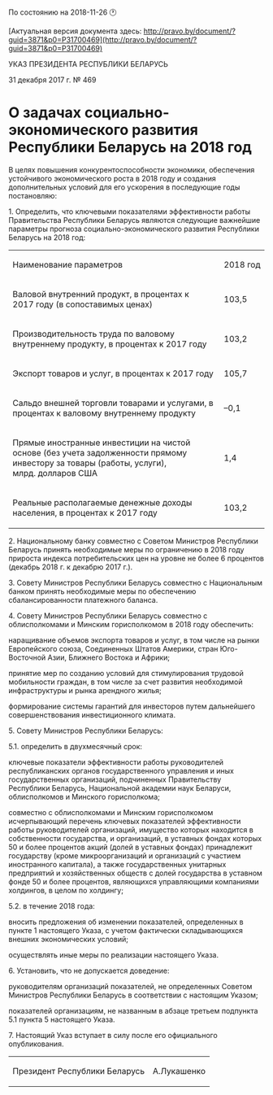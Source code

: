 По состоянию на 2018-11-26 &#x1F550;

[Актуальная версия документа здесь: http://pravo.by/document/?guid=3871&p0=P31700469](http://pravo.by/document/?guid=3871&p0=P31700469)

<p>УКАЗ ПРЕЗИДЕНТА РЕСПУБЛИКИ БЕЛАРУСЬ</p>
<p>31 декабря 2017 г. № 469</p>
<h1>О задачах социально-экономического развития Республики Беларусь на 2018 год</h1>
<p>В целях повышения конкурентоспособности экономики, обеспечения устойчивого экономического роста в 2018 году и создания дополнительных условий для его ускорения в последующие годы постановляю:</p>
<p>1. Определить, что ключевыми показателями эффективности работы Правительства Республики Беларусь являются следующие важнейшие параметры прогноза социально-экономического развития Республики Беларусь на 2018 год:</p>
<p></p>
<table>
<tr>
<td><p>Наименование параметров</p></td>
<td><p>2018 год</p></td>
</tr>
<tr>
<td><p>Валовой внутренний продукт, в процентах к 2017 году (в сопоставимых ценах)</p></td>
<td><p>103,5</p></td>
</tr>
<tr>
<td><p>Производительность труда по валовому внутреннему продукту, в процентах к 2017 году</p></td>
<td><p>103,2</p></td>
</tr>
<tr>
<td><p>Экспорт товаров и услуг, в процентах к 2017 году</p></td>
<td><p>105,7</p></td>
</tr>
<tr>
<td><p>Сальдо внешней торговли товарами и услугами, в процентах к валовому внутреннему продукту</p></td>
<td><p>–0,1</p></td>
</tr>
<tr>
<td><p>Прямые иностранные инвестиции на чистой основе (без учета задолженности прямому инвестору за товары (работы, услуги), млрд. долларов США</p></td>
<td><p>1,4</p></td>
</tr>
<tr>
<td><p>Реальные располагаемые денежные доходы населения, в процентах к 2017 году</p></td>
<td><p>103,2</p></td>
</tr>
</table>
<p></p>
<p>2. Национальному банку совместно с Советом Министров Республики Беларусь принять необходимые меры по ограничению в 2018 году прироста индекса потребительских цен на уровне не более 6 процентов (декабрь 2018 г. к декабрю 2017 г.).</p>
<p>3. Совету Министров Республики Беларусь совместно с Национальным банком принять необходимые меры по обеспечению сбалансированности платежного баланса.</p>
<p>4. Совету Министров Республики Беларусь совместно с облисполкомами и Минским горисполкомом в 2018 году обеспечить:</p>
<p>наращивание объемов экспорта товаров и услуг, в том числе на рынки Европейского союза, Соединенных Штатов Америки, стран Юго-Восточной Азии, Ближнего Востока и Африки;</p>
<p>принятие мер по созданию условий для стимулирования трудовой мобильности граждан, в том числе за счет развития необходимой инфраструктуры и рынка арендного жилья;</p>
<p>формирование системы гарантий для инвесторов путем дальнейшего совершенствования инвестиционного климата.</p>
<p>5. Совету Министров Республики Беларусь:</p>
<p>5.1. определить в двухмесячный срок:</p>
<p>ключевые показатели эффективности работы руководителей республиканских органов государственного управления и иных государственных организаций, подчиненных Правительству Республики Беларусь, Национальной академии наук Беларуси, облисполкомов и Минского горисполкома;</p>
<p>совместно с облисполкомами и Минским горисполкомом исчерпывающий перечень ключевых показателей эффективности работы руководителей организаций, имущество которых находится в собственности государства, и организаций, в уставных фондах которых 50 и более процентов акций (долей в уставных фондах) принадлежит государству (кроме микроорганизаций и организаций с участием иностранного капитала), а также государственных унитарных предприятий и хозяйственных обществ с долей государства в уставном фонде 50 и более процентов, являющихся управляющими компаниями холдингов, в целом по холдингу;</p>
<p>5.2. в течение 2018 года:</p>
<p>вносить предложения об изменении показателей, определенных в пункте 1 настоящего Указа, с учетом фактически складывающихся внешних экономических условий;</p>
<p>осуществлять иные меры по реализации настоящего Указа.</p>
<p>6. Установить, что не допускается доведение:</p>
<p>руководителям организаций показателей, не определенных Советом Министров Республики Беларусь в соответствии с настоящим Указом;</p>
<p>показателей организациям, не названным в абзаце третьем подпункта 5.1 пункта 5 настоящего Указа.</p>
<p>7. Настоящий Указ вступает в силу после его официального опубликования.</p>
<p></p>
<table><tr>
<td><p>Президент Республики Беларусь</p></td>
<td><p>А.Лукашенко</p></td>
</tr></table>
<p></p>